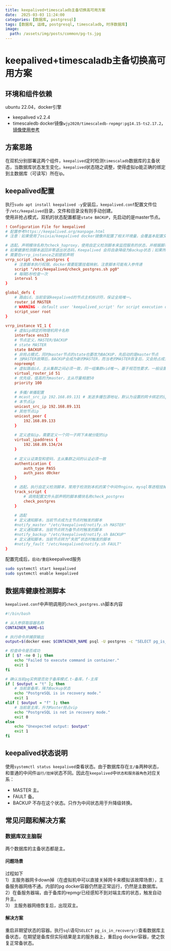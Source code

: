 ```yaml
---
title: keepalived+timescaladb主备切换高可用方案
date:  2025-03-03 11:24:00
categories: [数据库, postgresql]
tags: [数据库, 运维, postgresql, timescaladb, 时序数据库]
image:
  path: /assets/img/posts/common/pg-ts.jpg
---
```


# keepalived+timescaladb主备切换高可用方案

## 环境和组件依赖
ubuntu 22.04，docker引擎
+ keepalived v2.2.4
+ timescaledb docker镜像`wjy2020/timescaledb-repmgr:pg14.15-ts2.17.2`，[镜像使用参考](https://hub.docker.com/r/wjy2020/timescaledb-repmgr)

## 方案思路
在双机分别部署这两个组件，`keepalived`定时检测`timescaladb`数据库的主备状态，当数据库状态发生变化，`keepalived`状态随之调整，使得虚拟ip能正确的绑定到主数据库（可读写）所在ip。

## keepalived配置
执行`sudo apt install keepalived -y`安装后，`keepalived.conf`配置文件位于`/etc/keepalived`目录，文件和目录没有则手动创建。   
使用非抢占模式，双机的状态配置都是`state BACKUP`，先启动的是master节点。
```conf
! Configuration File for keepalived
# 配置参考https://keepalived.org/manpage.html
# 注意：如果使用了osixia/keepalived docker镜像并配置了相关环境量，会覆盖本配置文件对应的参数值

# 选配。声明模块名称为check_haproxy，使用自定义检测脚本来监控服务的状态，并根据脚本的返回结果决定是否触发故障转移
# 如果健康检测脚本返回非零退出状态码，Keepalived 会将自身降级为Backup状态；如果所有健康检测都通过，且当前没有其他节点是Master，它将尝试升为主
# 需要在vrrp_instance之前提前声明
vrrp_script check_postgres {
	# 注意脚本执行权限。docker需要配置挂载映射。注意脚本可能有入参传递
	script "/etc/keepalived/check_postgres.sh pg0"
	# 每隔5秒检查一次
	interval 5
}

global_defs {
	# 路由id，当前安装keepalived的节点主机标识符，保证全局唯一。
	router_id MASTER
	# WARNING - default user 'keepalived_script' for script execution does not exist - please create.
	script_user root
}
 
vrrp_instance VI_1 {
    # 虚拟ip绑定的物理机网卡名称
    interface ens33
    # 节点定义，MASTER/BACKUP
    # state MASTER
	state BACKUP
	# 非抢占模式，同时master节点的state也要改为BACKUP，先启动的是master节点
	# 当MASTER故障后，BACKUP会成为新的MASTER，而当老的MASTER恢复后，又会抢占成为新的 MASTER，接管VIP的流量，会产生一次不必要的主备切换。也避免虚拟ip在节点间来回漂移引起网络抖动
	nopreempt
    # 虚拟路由id，主从集群之间必须一致，同一组集群vid唯一。基于规范性要求，一般设置为虚拟iP最后一位
    virtual_router_id 51
    # 优先级，值高的为master，主从尽量相差50
    priority 100
	
	# 多播/单播配置
	# mcast_src_ip 192.168.89.131 # 发送多播包源地址，默认为设置的网卡绑定的ip
	# 本节点ip
	unicast_src_ip 192.168.89.131
	# 其他节点ip
	unicast_peer {
		192.168.89.133
	}
	
	# 定义虚拟ip，需要定义一个同一子网下未被分配的ip
    virtual_ipaddress {
		192.168.89.134/24
    }
	
	# 定义认证类型和密码，主从集群之间的认证必须一致
    authentication {
        auth_type PASS
        auth_pass d0cker  
    }

    # 选配。执行自定义检测脚本，常用于检测到本机的某个中间件nginx、mysql等进程挂掉就自杀kill掉自身keepalived进程做切换
    track_script {
	    # 调用配置文件头部声明的脚本模块名称check_postgres
        check_postgres
    }
	
    # 选配
	# 定义通知脚本，当前节点成为主节点时触发的脚本
    #notify_master "/etc/keepalived/notify.sh MASTER"
    # 定义通知脚本，当前节点转为备节点时触发的脚本
    #notify_backup "/etc/keepalived/notify.sh BACKUP"
    # 定义通知脚本，当前节点转为“失败”状态时触发的脚本
    #notify_fault "/etc/keepalived/notify.sh FAULT"
}
```
配置完成后，`启动/重启`keepalived服务
```sh
sudo systemctl start keepalived
sudo systemctl enable keepalived
```

## 数据库健康检测脚本
`keepalived.conf`中声明调用的`check_postgres.sh`脚本内容
```sh
#!/bin/bash

# 从入参获取容器名称
CONTAINER_NAME=$1

# 执行命令并捕获输出
output=$(docker exec $CONTAINER_NAME psql -U postgres -c "SELECT pg_is_in_recovery();" | awk 'NR==3 {print $1}')

# 检查命令是否成功
if [ $? -ne 0 ]; then
    echo "Failed to execute command in container."
    exit 1
fi

# 确认当前pg实例是否处于备库模式.t-备库，f-主库
if [ $output = "t" ]; then
	# 当前是备库，降为Backup状态
    echo "PostgreSQL is in recovery mode."
	exit 1
elif [ $output = "f" ]; then
    # 当前是主库，升为Master抢占vip
    echo "PostgreSQL is not in recovery mode."
	exit 0
else
    echo "Unexpected output: $output"
    exit 1
fi
```

## keepalived状态说明
使用`systemctl status keepalived`查看状态。由于数据库存在`主/备`两种状态，和普通的中间件`运行/挂掉`状态不同。因此在`keepalived`中`状态和服务器角色`对应关系：
+ MASTER 主。
+ FAULT 备。
+ BACKUP 不存在这个状态。只作为中间状态用于升降级转换。

## 常见问题和解决方案
### 数据库双主脑裂
两个数据库的主备状态都是主。
#### 问题场景
过程如下   
1）主服务器网卡down掉（在虚拟机中可以直接关掉网卡来模拟该故障场景），主备服务器网络不通。内部的pg docker容器仍然是正常运行，仍然是主数据库。   
2）在备服务器端，由于备库的repmgr已经感知不到对端主库的状态，触发自动升主。   
3） 主服务器网络恢复后，出现双主。   
#### 解决方案
重启非期望状态的容器。执行`sql`语句`SELECT pg_is_in_recovery()`查看数据库主备状态，在期望是备库但实际结果是主的服务器上，重启pg docker容器，使之恢复正常备状态。